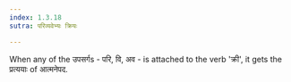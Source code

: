 ```yaml
---
index: 1.3.18
sutra: परिव्यवेभ्यः क्रियः

---
```

When any of the उपसर्गs - परि, वि, अव - is attached to the verb 'क्री', it gets the प्रत्ययाः of आत्मनेपद.

